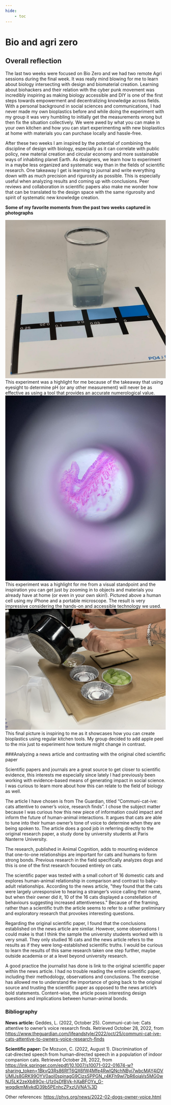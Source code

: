 ```yaml
---
hide:
    - toc
---
```


# Bio and agri zero

## Overall reflection

The last two weeks were focused on Bio Zero and we had two remote Agri sessions during the final week. It was really mind blowing for me to learn about biology intersecting with design and biomaterial creation. Learning about biohackers and their relation with the cyber punk movement was incredibly inspiring as making biology accessible and DIY is one of the first steps towards empowerment and decentralizing knowledge across fields. With a personal background in social sciences and communications, I had never made my own bioplastics before and while doing the experiment with my group it was very humbling to initially get the measurements wrong but then fix the situation collectively. We were awed by what you can make in your own kitchen and how you can start experimenting with new bioplastics at home with materials you can purchase locally and hassle-free.

After these two weeks I am inspired by the potential of combining the discipline of design with biology, especially as it can correlate with public policy, new material creation and circular economy and more sustainable ways of inhabiting planet Earth. As designers, we learn how to experiment in a maybe less organized and systematic way than in the fields of scientific research. One takeaway I get is learning to journal and write everything down with as much precision and rigurosity as possible. This is especially useful when analyzing results and coming up with conclusions. Peer reviews and collaboration in scientific papers also make me wonder how that can be translated to the design space with the same rigurosity and spirit of systematic new knowledge creation.

**Some of my favorite moments from the past two weeks captured in photographs**

![](../images/MT01/bio1.jpg)
This experiment was a highlight for me because of the takeaway that using eyesight to determine pH (or any other measurement) will never be as effective as using a tool that provides an accurate numerological value.
![](../images/MT01/bio2.jpg)
This experiment was a highlight for me from a visual standpoint and the inspiration you can get just by zooming in to objects and materials you already have at home (or even in your own skin!). Pictured above a human cell using my iPhone and a portable microscope. The result is very impressive considering the hands-on and accessible technology we used.
![](../images/MT01/bio3.jpg)
This final picture is inspiring to me as it showcases how you can create bioplastics using regular kitchen tools. My group decided to add apple peel to the mix just to experiment how texture might change in contrast.

###Analyzing a news article and contrasting with the original cited scientific paper

Scientific papers and journals are a great source to get closer to scientific evidence, this interests me especially since lately I had previously been working with evidence-based means of generating impact in social science. I was curious to learn more about how this can relate to the field of biology as well.

The article I have chosen is from The Guardian, titled “Communi-cat-ive: cats attentive to owner’s voice, research finds”. I chose the subject matter because I was curious how this new piece of information could impact and inform the future of human-animal interactions. It argues that cats are able to tune into their human owner’s tone of voice to determine when they are being spoken to. The article does a good job in referring directly to the original research paper, a study done by university students at Paris Nanterre University.

The research, published in Animal Cognition, adds to mounting evidence that one-to-one relationships are important for cats and humans to form strong bonds. Previous research in the field specifically analyzes dogs and this is one of the first research focused entirely on cats.

The scientific paper was tested with a small cohort of 16 domestic cats and explores human-animal relationship in comparison and contrast to baby-adult relationships. According to the news article, "they found that the cats were largely unresponsive to hearing a stranger’s voice calling their name, but when their owner did it, 10 of the 16 cats displayed a constellation of behaviours suggesting increased attentiveness." Because of the framing, rather than a scientific truth the article seems to refer to a rather preliminary and exploratory research that provokes interesting questions.

Regarding the original scientific paper, I found that the conclusions established on the news article are similar. However, some observations I could make is that I think the sample the university students worked with is very small. They only studied 16 cats and the news article refers to the results as if they were long-established scientific truths. I would be curious to learn the results of this same research taken one step further, maybe outside academia or at a level beyond university research.


A good practice the journalist has done is link to the original scientific paper within the news article. I had no trouble reading the entire scientific paper, including their methodology, observations and conclusions. The exercise has allowed me to understand the importance of going back to the original source and trusting the scientific paper as opposed to the news article’s bold statements. Content-wise, the article poses interesting design questions and implications between human-animal bonds.

### Bibliography

**News article:**
Geddes, L. (2022, October 25). Communi-cat-ive: Cats attentive to owner’s voice research finds. Retrieved October 28, 2022, from https://www.theguardian.com/lifeandstyle/2022/oct/25/communi-cat-ive-cats-attentive-to-owners-voice-research-finds

**Scientific paper:**
De Mozuon, C. (2022, August 1). Discrimination of cat‑directed speech from human‑directed speech in a population of indoor companion cats. Retrieved October 28, 2022, from https://link.springer.com/epdf/10.1007/s10071-022-01674-w?sharing_token=1BkvQ3Rs86RfT6QX6fW4Mfe4RwlQNchNByi7wbcMAY4iDVUMIJs8GRK99OYV0aoI0spjnagG9CizsSPPGN_r4KFh9wl7bR6oiaVs5MG0wNJ5LK2zeXb89Ox-U1z0sDfBVk-hXaBFOYx_G-wqgdkmMivkdD39b5PEnhcZPxzUVNA%3D

Other references:
https://phys.org/news/2022-02-dogs-owner-voice.html
